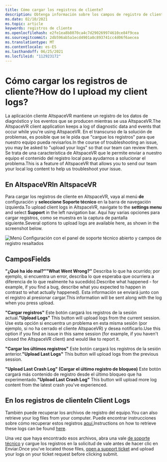 ```yaml
---
title: Cómo cargar los registros de cliente?
description: Obtenga información sobre los campos de registro de cliente disponibles y cómo cargar registros de cliente cuando se encuentra con cualquier problema con AltspaceVR.
ms.date: 02/10/2021
ms.topic: article
keywords: registros de cliente
ms.openlocfilehash: e2fe1ea8b8070ca4c7d290269974610ce84f9cea
ms.sourcegitcommit: 2db596ab5a1ecd4901a8c893741cc4d06f6aecea
ms.translationtype: MT
ms.contentlocale: es-ES
ms.lasthandoff: 06/25/2021
ms.locfileid: "112923172"
---
```

# <a name="how-do-i-upload-my-client-logs"></a><span data-ttu-id="a851a-104">Cómo cargar los registros de cliente?</span><span class="sxs-lookup"><span data-stu-id="a851a-104">How do I upload my client logs?</span></span>

<span data-ttu-id="a851a-105">La aplicación cliente AltspaceVR mantiene un registro de los datos de diagnóstico y los eventos que se producen mientras se usa AltspaceVR.</span><span class="sxs-lookup"><span data-stu-id="a851a-105">The AltspaceVR client application keeps a log of diagnostic data and events that occur while you're using AltspaceVR.</span></span> <span data-ttu-id="a851a-106">En el transcurso de la solución de problemas, es posible que se le pida que "cargue los registros" para que nuestro equipo pueda revisarlos.</span><span class="sxs-lookup"><span data-stu-id="a851a-106">In the course of troubleshooting an issue, you may be asked to "upload your logs" so that our team can review them.</span></span> <span data-ttu-id="a851a-107">Se trata de una característica de AltspaceVR que le permite enviar a nuestro equipo el contenido del registro local para ayudarnos a solucionar el problema.</span><span class="sxs-lookup"><span data-stu-id="a851a-107">This is a feature of AltspaceVR that allows you to send our team your local log content to help us troubleshoot your issue.</span></span>

## <a name="in-altspacevr"></a><span data-ttu-id="a851a-108">En AltspaceVR</span><span class="sxs-lookup"><span data-stu-id="a851a-108">In AltspaceVR</span></span>

<span data-ttu-id="a851a-109">Para cargar los registros de cliente en AltspaceVR, vaya al menú **de** configuración y **seleccione Soporte técnico** en la barra de navegación izquierda.</span><span class="sxs-lookup"><span data-stu-id="a851a-109">To upload client logs in AltspaceVR, navigate to the **settings menu** and select **Support** in the left navigation bar.</span></span> <span data-ttu-id="a851a-110">Aquí hay varias opciones para cargar registros, como se muestra en la captura de pantalla siguiente.</span><span class="sxs-lookup"><span data-stu-id="a851a-110">Several options to upload logs are available here, as shown in the screenshot below.</span></span>

![Menú Configuración con el panel de soporte técnico abierto y campos de registro resaltados](images/help-altvr-uploadlogs.png)

## <a name="fields"></a><span data-ttu-id="a851a-112">Campos</span><span class="sxs-lookup"><span data-stu-id="a851a-112">Fields</span></span>

<span data-ttu-id="a851a-113">**"¿Qué ha ido mal?"**</span><span class="sxs-lookup"><span data-stu-id="a851a-113">**"What Went Wrong?"**</span></span>
<span data-ttu-id="a851a-114">Describa lo que ha ocurrido; por ejemplo, si encuentra un error, describa lo que esperaba que ocurriera a diferencia de lo que realmente ha sucedido).</span><span class="sxs-lookup"><span data-stu-id="a851a-114">Describe what happened - for example, if you find a bug, describe what you expected to happen in contrast to what actually happened).</span></span> <span data-ttu-id="a851a-115">Esta información se enviará junto con el registro al presionar cargar.</span><span class="sxs-lookup"><span data-stu-id="a851a-115">This information will be sent along with the log when you press upload.</span></span>

<span data-ttu-id="a851a-116">**"Cargar registros"** Este botón cargará los registros de la sesión actual.</span><span class="sxs-lookup"><span data-stu-id="a851a-116">**"Upload Logs"** This button will upload logs from the current session.</span></span> <span data-ttu-id="a851a-117">Use esta opción si encuentra un problema en esta misma sesión (por ejemplo, si no ha cerrado el cliente AltspaceVR) y desea notificarlo.</span><span class="sxs-lookup"><span data-stu-id="a851a-117">Use this option if you find an issue in this same session (for example, if you haven't closed the AltspaceVR client) and would like to report it.</span></span>

<span data-ttu-id="a851a-118">**"Cargar los últimos registros"** Este botón cargará los registros de la sesión anterior.</span><span class="sxs-lookup"><span data-stu-id="a851a-118">**"Upload Last Logs"** This button will upload logs from the previous session.</span></span>

<span data-ttu-id="a851a-119">**"Upload Last Crash Log" (Cargar el último registro de bloqueo)** Este botón cargará más contenido de registro desde el último bloqueo que ha experimentado.</span><span class="sxs-lookup"><span data-stu-id="a851a-119">**"Upload Last Crash Log"** This button will upload more log content from the latest crash you've experienced.</span></span>

## <a name="in-client-logs"></a><span data-ttu-id="a851a-120">En los registros de cliente</span><span class="sxs-lookup"><span data-stu-id="a851a-120">In Client Logs</span></span>

<span data-ttu-id="a851a-121">También puede recuperar los archivos de registro del equipo.</span><span class="sxs-lookup"><span data-stu-id="a851a-121">You can also retrieve your log files from your computer.</span></span> <span data-ttu-id="a851a-122">Puede encontrar instrucciones sobre cómo recuperar estos registros [aquí.](https://docs.microsoft.com/windows/mixed-reality/altspace-vr/faqs/app-version#in-client-logs)</span><span class="sxs-lookup"><span data-stu-id="a851a-122">Instructions on how to retrieve these logs can be found [here](https://docs.microsoft.com/windows/mixed-reality/altspace-vr/faqs/app-version#in-client-logs).</span></span>

<span data-ttu-id="a851a-123">Una vez que haya encontrado esos archivos, abra una vale [de soporte técnico](https://help.altvr.com/hc/en-us/requests/new) y cargue los registros en la solicitud de vale antes de hacer clic en Enviar.</span><span class="sxs-lookup"><span data-stu-id="a851a-123">Once you've located those files, [open a support ticket](https://help.altvr.com/hc/en-us/requests/new) and upload your logs on your ticket request before clicking submit.</span></span>
